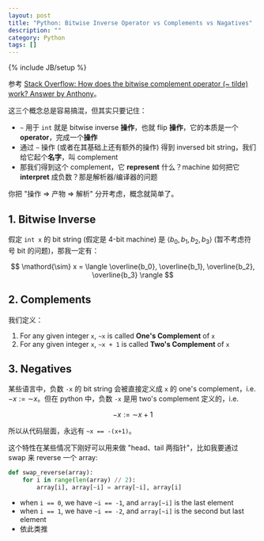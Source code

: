```yaml
---
layout: post
title: "Python: Bitwise Inverse Operator vs Complements vs Nagatives"
description: ""
category: Python
tags: []
---
```

{% include JB/setup %}

参考 [Stack Overflow: How does the bitwise complement operator (~ tilde) work? Answer by Anthony](https://stackoverflow.com/a/791340/11640888)。

这三个概念总是容易搞混，但其实只要记住：

- `~` 用于 `int` 就是 bitwise inverse **操作**，也就 flip **操作**，它的本质是一个 **operator**，完成一个**操作**
- 通过 `~` 操作 (或者在其基础上还有额外的操作) 得到 inversed bit string，我们给它起个**名字**，叫 complement
- 那我们得到这个 complement，它 **represent** 什么？machine 如何把它 **interpret** 成负数？那是解析器/编译器的问题

你把 "操作 => 产物 => 解析" 分开考虑，概念就简单了。

## 1. Bitwise Inverse

假定 `int x` 的 bit string (假定是 4-bit machine) 是 $\langle b_0, b_1, b_2, b_3 \rangle$ (暂不考虑符号 bit 的问题)，那我一定有：

$$
\mathord{\sim} x = \langle \overline{b_0}, \overline{b_1}, \overline{b_2}, \overline{b_3} \rangle
$$

## 2. Complements

我们定义：

1. For any given integer `x`, `~x` is called **One's Complement** of `x`
2. For any given integer `x`, `~x + 1` is called **Two's Complement** of `x`

## 3. Negatives

某些语言中，负数 `-x` 的 bit string 会被直接定义成 `x` 的 one's complement，i.e. $-x := \mathord{\sim} x$。但在 python 中，负数 `-x` 是用 two's complement 定义的，i.e.

$$
-x := \mathord{\sim} x + 1
$$

所以从代码层面，永远有 `~x == -(x+1)`。

这个特性在某些情况下刚好可以用来做 "head、tail 两指针"，比如我要通过 swap 来 reverse 一个 array:

```python
def swap_reverse(array):
    for i in range(len(array) // 2):
        array[i], array[~i] = array[~i], array[i]
```

- when `i == 0`, we have `~i == -1`, and `array[~i]` is the last element
- when `i == 1`, we have `~i == -2`, and `array[~i]` is the second but last element
- 依此类推